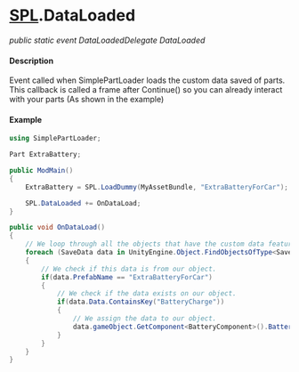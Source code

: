 # [SPL](api/spl.md).DataLoaded

*public static event DataLoadedDelegate DataLoaded*

#### Description
Event called when SimplePartLoader loads the custom data saved of parts. This callback is called a frame after Continue() so you can already interact with your parts (As shown in the example)

#### Example
```csharp
using SimplePartLoader;

Part ExtraBattery;

public ModMain()
{
    ExtraBattery = SPL.LoadDummy(MyAssetBundle, "ExtraBatteryForCar");

    SPL.DataLoaded += OnDataLoad;
}

public void OnDataLoad()
{
    // We loop through all the objects that have the custom data feature enabled.
    foreach (SaveData data in UnityEngine.Object.FindObjectsOfType<SaveData>())
    {
        // We check if this data is from our object.
        if(data.PrefabName == "ExtraBatteryForCar")
        {
            // We check if the data exists on our object.
            if(data.Data.ContainsKey("BatteryCharge"))
            {
                // We assign the data to our object.
                data.gameObject.GetComponent<BatteryComponent>().BatteryChargeLevel = Int32.Parse(data.Data["BatteryCharge"]);
            }
        }
    }
}
```